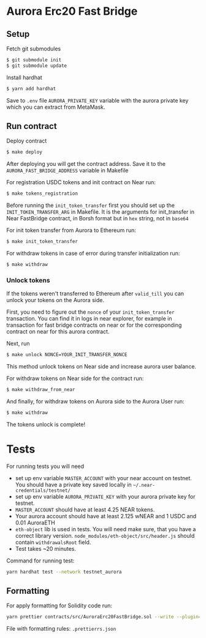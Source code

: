 # Aurora Erc20 Fast Bridge
## Setup
Fetch git submodules
```bash
$ git submodule init
$ git submodule update
```

Install hardhat
```bash
$ yarn add hardhat
```
Save to `.env` file `AURORA_PRIVATE_KEY` variable with the aurora private key which you
can extract from MetaMask.

## Run contract
Deploy contract
```bash
$ make deploy
```
After deploying you will get the contract address. Save it to the `AURORA_FAST_BRIDGE_ADDRESS` variable in Makefile


For registration USDC tokens and init contract on Near run:
```bash
$ make tokens_registration
```

Before running the `init_token_transfer` first you should set up the `INIT_TOKEN_TRANSFER_ARG` in Makefile.
It is the arguments for init_transfer in Near FastBridge contract, in Borsh format but in `hex` string, not in `base64` 

For init token transfer from Aurora to Ethereum run:
```bash
$ make init_token_transfer
``` 

For withdraw tokens in case of error during transfer initialization run:
```bash
$ make withdraw
```

### Unlock tokens
If the tokens weren't transferred to Ethereum after `valid_till` you can
unlock your tokens on the Aurora side.

First, you need to figure out the `nonce` of your `init_token_transfer` transaction. You
can find it in logs in near explorer, for example in transaction
for fast bridge contracts on near or for the corresponding
contract on near for this aurora contract.

Next, run
```bash
$ make unlock NONCE=YOUR_INIT_TRANSFER_NONCE
```
This method unlock tokens on Near side and increase aurora user balance.


For withdraw tokens on Near side for the contract run:
```bash
$ make withdraw_from_near
```

And finally, for withdraw tokens on Aurora side to the Aurora User run:
```bash
$ make withdraw
```

The tokens unlock is complete!

# Tests
For running tests you will need
* set up env variable `MASTER_ACCOUNT` with your near account on testnet. You should have a private key saved locally in `~/.near-credentials/testnet/`
* set up env variable `AURORA_PRIVATE_KEY` with your aurora private key for testnet.
* `MASTER_ACCOUNT` should have at least 4.25 NEAR tokens.
* Your aurora account should have at least 2.125 wNEAR and 1 USDC and 0.01 AuroraETH
* `eth-object` lib is used in tests. You will need make sure, that you have a correct library version. `node_modules/eth-object/src/header.js` should contain `withdrawalsRoot` field.
* Test takes ~20 minutes.

Command for running test: 
```bash
yarn hardhat test --network testnet_aurora
```

## Formatting
For apply formatting for Solidity code run:
```bash
yarn prettier contracts/src/AuroraErc20FastBridge.sol --write --plugin=prettier-plugin-solidity
```

File with formatting rules: `.prettierrs.json`